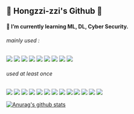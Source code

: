 ## 👸 Hongzzi-zzi's Github 👸

<!--
**hongzzi-zzi/hongzzi-zzi** is a ✨ _special_ ✨ repository because its `README.md` (this file) appears on your GitHub profile.

Here are some ideas to get you started:

- 🔭 I’m currently working on ...
- 🌱 I’m currently learning ...
- 👯 I’m looking to collaborate on ...
- 🤔 I’m looking for help with ...
- 💬 Ask me about ...
- 📫 How to reach me: ...
- 😄 Pronouns: ...
- ⚡ Fun fact: ...
-->
#### 🌱 I’m currently learning ML, DL, Cyber Security.


###### mainly used : 
<img src="https://img.shields.io/badge/-Python-000000?style=flat&logo=Python"/></a>
<img src="https://img.shields.io/badge/-Pytorch-000000?style=flat&logo=Pytorch"/></a>
<img src="https://img.shields.io/badge/-ONNX-000000?style=flat&logo=ONNX"/></a>
<img src="https://img.shields.io/badge/-Linux-000000?style=flat&logo=Linux"/></a>
<img src="https://img.shields.io/badge/-Google Colab-000000?style=flat&logo=Google Colab"/></a>
<img src="https://img.shields.io/badge/-Jupyter-000000?style=flat&logo=Jupyter"/></a>
<img src="https://img.shields.io/badge/-VS Code-000000?style=flat&logo=Visual Studio Code"/></a>
<img src="https://img.shields.io/badge/-CUDA-000000?style=flat&logo=NVIDIA"/></a>
<img src="https://img.shields.io/badge/-Anaconda-000000?style=flat&logo=Anaconda"/></a>

###### used at least once
<img src="https://img.shields.io/badge/-Tensorflow-000000?style=flat&logo=Tensorflow"/></a>
<img src="https://img.shields.io/badge/-Keras-000000?style=flat&logo=Keras"/></a>
<img src="https://img.shields.io/badge/-Java-000000?style=flat&logo=Java"/></a>
<img src="https://img.shields.io/badge/-C-000000?style=flat&logo=C"/></a>
<img src="https://img.shields.io/badge/-MySQL-000000?style=flat&logo=MySQL"/></a>
<img src="https://img.shields.io/badge/-Swift-000000?style=flat&logo=Swift"/></a>
<img src="https://img.shields.io/badge/-CSS3-000000?style=flat&logo=CSS3"/></a>
<img src="https://img.shields.io/badge/-HTML5-000000?style=flat&logo=HTML5"/></a>
<img src="https://img.shields.io/badge/-JavaScript-000000?style=flat&logo=JavaScript"/></a>
<img src="https://img.shields.io/badge/-Kali Linux-000000?style=flat&logo=Kali Linux"/></a>
<img src="https://img.shields.io/badge/-CentOS-000000?style=flat&logo=CentOS"/></a>
<img src="https://img.shields.io/badge/-Elasticsearch-000000?style=flat&logo=Elasticsearch"/></a>
<img src="https://img.shields.io/badge/-Wireshark-000000?style=flat&logo=Wireshark"/></a>





  [![Anurag's github stats](https://github-readme-stats.vercel.app/api?username=hongzzi-zzi&theme=dracula)](https://github.com/anuraghazra/github-readme-stats)
<!-- 
[![Top Langs](https://github-readme-stats.vercel.app/api/top-langs/?username=hongzzi-zzi&theme=dracula)](https://github.com/anuraghazra/github-readme-stats) -->
